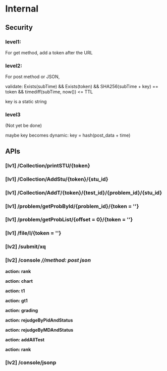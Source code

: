 
# Internal

## Security

### level1:

For get method, add a token after the URL

### level2:

For post method or JSON,

validate: Exists(subTime) && Exists(token) && SHA256(subTime + key) == token && timediff(subTime, now()) <= TTL

key is a static string

### level3

(Not yet be done)

maybe key becomes dynamic: key = hash(post_data + time)

## APIs

### [lv1]	/Collection/printSTU/{token}

### [lv1]	/Collection/AddStu/{token}/{stu_id}

### [lv1]	/Collection/AddT/{token}/{test_id}/{problem_id}/{stu_id}

### [lv1]	/problem/getProbById/{problem_id}/{token = ''}

### [lv1]	/problem/getProbList/{offset = 0}/{token = ''}

### [lv1]	/file/l/{token = ''}

### [lv2]	/submit/xq

### [lv2]	/console	*//method: post json*

**action:	rank**

**action:	chart**

**action:	t1**

**action:	gt1**

**action:	grading**

**action:	rejudgeByPidAndStatus**

**action:	rejudgeByMDAndStatus**

**action:	addAllTest**

**action:	rank**

### [lv2]	/console/jsonp

